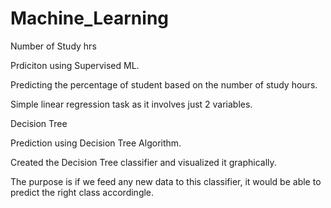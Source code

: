 # Machine_Learning

<h>Number of Study hrs</h>
<p>Prdiciton using Supervised ML.</p>
<p>Predicting the percentage of student based on the number of study hours.</p>
<p>Simple linear regression task as it involves just 2 variables.</p>

<h>Decision Tree</h>
<p>Prediction using Decision Tree Algorithm.</p>
<p>Created the Decision Tree classifier and visualized it graphically.</p>
<p>The purpose is if we feed any new data to this classifier, it would be able to predict the right class accordingle.</p>
